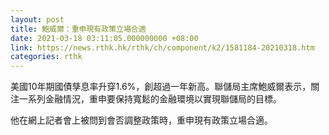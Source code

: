 ```yaml
---
layout: post
title: 鮑威爾：重申現有政策立場合適
date: 2021-03-18 03:11:05.000000000 +08:00
link: https://news.rthk.hk/rthk/ch/component/k2/1581184-20210318.htm
categories: rthk
---
```


美國10年期國債孳息率升穿1.6%，創超過一年新高。聯儲局主席鮑威爾表示，關注一系列金融情況，重申要保持寬鬆的金融環境以實現聯儲局的目標。

他在網上記者會上被問到會否調整政策時，重申現有政策立場合適。
